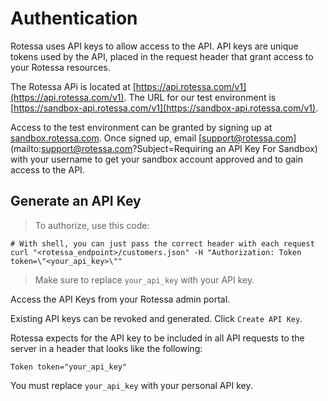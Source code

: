 # Authentication
Rotessa uses API keys to allow access to the API. API keys are unique tokens used by the API, placed in the request header that grant access to your Rotessa resources.

The Rotessa APi is located at [https://api.rotessa.com/v1](https://api.rotessa.com/v1). The URL for our test environment is [https://sandbox-api.rotessa.com/v1](https://sandbox-api.rotessa.com/v1).

Access to the test environment can be granted by signing up at [sandbox.rotessa.com](https://support@rotessa.com). Once signed up, email [support@rotessa.com](mailto:support@rotessa.com?Subject=Requiring an API Key For Sandbox) with your username to get your sandbox account approved and to gain access to the API.

## Generate an API Key

> To authorize, use this code:

```shell
# With shell, you can just pass the correct header with each request
curl "<rotessa_endpoint>/customers.json" -H "Authorization: Token token=\"<your_api_key>\""
```

> Make sure to replace `your_api_key` with your API key.

Access the API Keys from your Rotessa admin portal.

Existing API keys can be revoked and generated. Click `Create API Key`.

Rotessa expects for the API key to be included in all API requests to the server in a header that looks like the following:

`Token token="your_api_key"`

<aside class="notice">
You must replace <code>your_api_key</code> with your personal API key.
</aside>